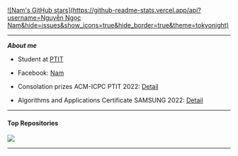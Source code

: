 
[![Nam's GitHub stars](https://github-readme-stats.vercel.app/api?username=Nguyễn Ngọc Nam&hide=issues&show_icons=true&hide_border=true&theme=tokyonight)](https://github.com/nam29052002)  

---

***About me***

- Student at [PTIT](https://portal.ptit.edu.vn/)

- Facebook: [Nam](https://www.facebook.com/nam29052002/)

- Consolation prizes ACM-ICPC PTIT 2022: [Detail](https://scontent.fhan15-1.fna.fbcdn.net/v/t1.15752-9/359253831_283537907562573_6735203946789037754_n.jpg?_nc_cat=109&ccb=1-7&_nc_sid=ae9488&_nc_ohc=rhK8uMpWb6UAX_XIomI&_nc_ht=scontent.fhan15-1.fna&oh=03_AdRgR3TBTTKWNxMv5Nca8U9mTL3J5-qGegYmi3p_u8gfFw&oe=64D10E00)

- Algorithms and Applications Certificate SAMSUNG 2022: [Detail](https://scontent.fhan15-1.fna.fbcdn.net/v/t1.15752-9/359535029_953611475855354_2884632525888373446_n.jpg?_nc_cat=101&ccb=1-7&_nc_sid=ae9488&_nc_ohc=jbCGhIjf7n4AX9f-ANB&_nc_ht=scontent.fhan15-1.fna&oh=03_AdSGUYeoD1gGgWazz1IjwMTL-mx5PRQg30h6exiI_HykQA&oe=64D12010)

---

#### Top Repositories

<a href="https://github.com/nam29052002/BTL-LAP-TRINH-WEB-PTIT">
  <img align="center" src="https://github-readme-stats.vercel.app/api/pin/?username=Lazygarde&theme=tokyonight&border_color=B57EDC&repo=BTL-LAP-TRINH-WEB-PTIT" />
</a>

---
